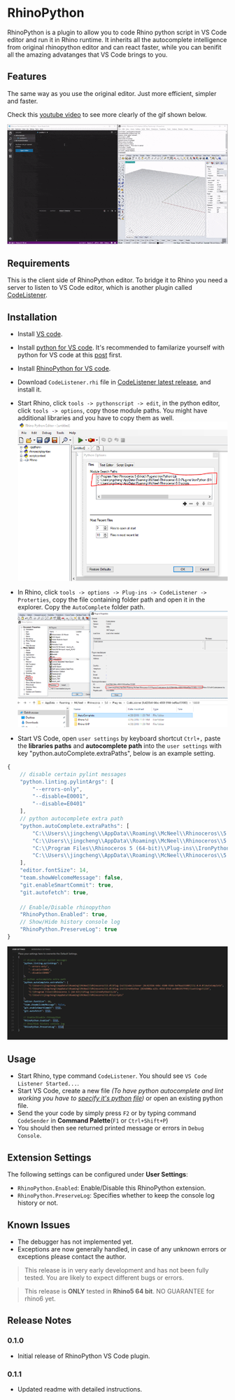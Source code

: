 # RhinoPython 

RhinoPython is a plugin to allow you to code Rhino python script in VS Code editor and run it in Rhino runtime. It inherits all the autocomplete intelligence from original rhinopython editor and can react faster, while you can benifit all the amazing advatanges that VS Code brings to you.


## Features

The same way as you use the original editor. Just more efficient, simpler and faster.

Check this [youtube video](https://www.youtube.com/watch?v=QbmnKFIKBYs&feature=youtu.be) to see more clearly of the gif shown below. 

![feature](image/feature.gif)

## Requirements

This is the client side of RhinoPython editor. To bridge it to Rhino you need a server to listen to VS Code editor, which is another plugin called [CodeListener](https://github.com/ccc159/CodeListener).

## Installation

+ Install [VS code](https://code.visualstudio.com/).
+ Install [python for VS code](https://marketplace.visualstudio.com/items?itemName=ms-python.python). It's recommended to familarize yourself with python for VS code at this [post](https://code.visualstudio.com/docs/languages/python) first.
+ Install [RhinoPython for VS code](https://marketplace.visualstudio.com/items?itemName=jingchengchen.rhinopython).
+ Download `CodeListener.rhi` file in [CodeListener latest release](https://github.com/ccc159/CodeListener/releases), and install it.


+ Start Rhino, click `tools -> pythonscript -> edit`, in the python editor, click `tools -> options`, copy those module paths. You might have additional libraries and you have to copy them as well.
![librarypath](image/librarypath.png)
+ In Rhino, click `tools -> options -> Plug-ins -> CodeListener -> Proterties`, copy the file containing folder path and open it in the explorer. Copy the `AutoComplete` folder path.
![pluginpath](image/pluginpath.png)
![autocompletepath](image/autocompletepath.png)

+ Start VS Code, open `user settings` by keyboard shortcut `Ctrl+,` paste the **libraries paths** and **autocomplete path** into the `user settings` with key "python.autoComplete.extraPaths", below is an example setting.

```javascript
{
    // disable certain pylint messages
    "python.linting.pylintArgs": [
        "--errors-only",
        "--disable=E0001",
        "--disable=E0401"
    ],
    // python autocomplete extra path
    "python.autoComplete.extraPaths": [
        "C:\\Users\\jingcheng\\AppData\\Roaming\\McNeel\\Rhinoceros\\5.0\\Plug-ins\\CodeListener (8c4235b6-64bc-4508-9166-bef8aa151085)\\1.0.0.0\\AutoComplete",
        "C:\\Users\\jingcheng\\AppData\\Roaming\\McNeel\\Rhinoceros\\5.0\\Plug-ins\\IronPython (814d908a-e25c-493d-97e9-ee3861957f49)\\settings\\lib",
        "C:\\Program Files\\Rhinoceros 5 (64-bit)\\Plug-ins\\IronPython\\Lib",
        "C:\\Users\\jingcheng\\AppData\\Roaming\\McNeel\\Rhinoceros\\5.0\\scripts"
    ],
    "editor.fontSize": 14,
    "team.showWelcomeMessage": false,
    "git.enableSmartCommit": true,
    "git.autofetch": true,

    // Enable/Disable rhinopython
    "RhinoPython.Enabled": true,
    // Show/Hide history console log
    "RhinoPython.PreserveLog": true
}
```
![settings](image/settings.png)

## Usage

+ Start Rhino, type command `CodeListener`. You should see `VS Code Listener Started...`.
+ Start VS Code, create a new file *(To have python autocomplete and lint working you have to [specify it's python file](https://code.visualstudio.com/docs/languages/overview#_changing-the-language-for-the-selected-file))* or open an existing python file.
+ Send the your code by simply press `F2` or by typing command `CodeSender` in **Command Palette**(`F1` or `Ctrl+Shift+P`)
+ You should then see returned printed message or errors in `Debug Console`.

## Extension Settings

The following settings can be configured under **User Settings**:

* `RhinoPython.Enabled`: Enable/Disable this RhinoPython extension.
* `RhinoPython.PreserveLog`: Specifies whether to keep the console log history or not.

## Known Issues

- The debugger has not implemented yet.
- Exceptions are now generally handled, in case of any unknown errors or exceptions please contact the author.

> This release is in very early development and has not been fully tested. You are likely to expect different bugs or errors.

> This release is **ONLY** tested in **Rhino5 64 bit**. NO GUARANTEE for rhino6 yet.

## Release Notes

### 0.1.0

- Initial release of RhinoPython VS Code plugin.

### 0.1.1

- Updated readme with detailed instructions.